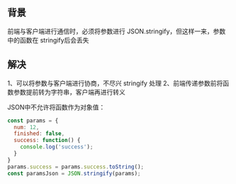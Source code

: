 
## 背景

前端与客户端进行通信时，必须将参数进行 JSON.stringify，但这样一来，参数中的函数在 stringify后会丢失

## 解决

1、可以将参数与客户端进行协商，不尽兴 stringify 处理
2、前端传递参数前将函数参数提前转为字符串，客户端再进行转义

JSON中不允许将函数作为对象值：
```js
const params = {
  num: 12,
  finished: false,
  success: function() {
    console.log('success');
  }
}
params.success = params.success.toString();
const paramsJson = JSON.stringify(params);
```

